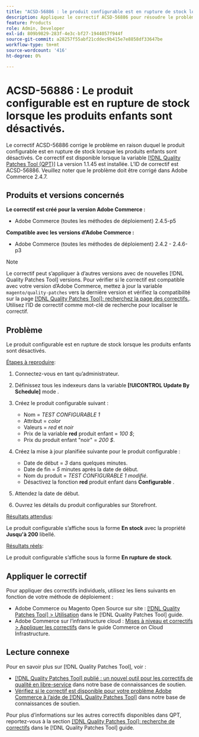 ```yaml
---
title: "ACSD-56886 : le produit configurable est en rupture de stock lorsque les produits enfants sont désactivés"
description: Appliquez le correctif ACSD-56886 pour résoudre le problème Adobe Commerce où le produit configurable devient en rupture de stock enfant lorsque les produits sont désactivés.
feature: Products
role: Admin, Developer
exl-id: 809b9829-283f-4e3c-bf27-1944057f944f
source-git-commit: a28257f55abf21cddec9b415e7e8858df33647be
workflow-type: tm+mt
source-wordcount: '416'
ht-degree: 0%

---
```


# ACSD-56886 : Le produit configurable est en rupture de stock lorsque les produits enfants sont désactivés.

Le correctif ACSD-56886 corrige le problème en raison duquel le produit configurable est en rupture de stock lorsque les produits enfants sont désactivés. Ce correctif est disponible lorsque la variable [[!DNL Quality Patches Tool (QPT)]](/help/announcements/adobe-commerce-announcements/magento-quality-patches-released-new-tool-to-self-serve-quality-patches.md) La version 1.1.45 est installée. L’ID de correctif est ACSD-56886. Veuillez noter que le problème doit être corrigé dans Adobe Commerce 2.4.7.

## Produits et versions concernés

**Le correctif est créé pour la version Adobe Commerce :**

* Adobe Commerce (toutes les méthodes de déploiement) 2.4.5-p5

**Compatible avec les versions d’Adobe Commerce :**

* Adobe Commerce (toutes les méthodes de déploiement) 2.4.2 - 2.4.6-p3

>[!NOTE]
>
>Le correctif peut s’appliquer à d’autres versions avec de nouvelles [!DNL Quality Patches Tool] versions. Pour vérifier si le correctif est compatible avec votre version d’Adobe Commerce, mettez à jour la variable `magento/quality-patches` vers la dernière version et vérifiez la compatibilité sur la page [[!DNL Quality Patches Tool]: recherchez la page des correctifs.](https://experienceleague.adobe.com/tools/commerce-quality-patches/index.html). Utilisez l’ID de correctif comme mot-clé de recherche pour localiser le correctif.

## Problème

Le produit configurable est en rupture de stock lorsque les produits enfants sont désactivés.

<u>Étapes à reproduire</u>:

1. Connectez-vous en tant qu’administrateur.
1. Définissez tous les indexeurs dans la variable **[!UICONTROL Update By Schedule]** mode .
1. Créez le produit configurable suivant :

   * Nom = *TEST CONFIGURABLE 1*
   * Attribut = *color*
   * Valeurs = *red* et *noir*
   * Prix de la variable **red**  produit enfant = *100 $*;
   * Prix du produit enfant &quot;noir&quot; = *200 $*.

1. Créez la mise à jour planifiée suivante pour le produit configurable :

   * Date de début = *3* dans quelques minutes.
   * Date de fin = *5* minutes après la date de début.
   * Nom du produit = *TEST CONFIGURABLE 1 modifié*.
   * Désactivez la fonction **red** produit enfant dans **Configurable** .

1. Attendez la date de début.
1. Ouvrez les détails du produit configurables sur Storefront.

<u>Résultats attendus</u>:

Le produit configurable s’affiche sous la forme **En stock** avec la propriété **Jusqu&#39;à 200** libellé.

<u>Résultats réels</u>:

Le produit configurable s’affiche sous la forme **En rupture de stock**.

## Appliquer le correctif

Pour appliquer des correctifs individuels, utilisez les liens suivants en fonction de votre méthode de déploiement :

* Adobe Commerce ou Magento Open Source sur site : [[!DNL Quality Patches Tool] > Utilisation](https://experienceleague.adobe.com/docs/commerce-operations/tools/quality-patches-tool/usage.html) dans le [!DNL Quality Patches Tool] guide.
* Adobe Commerce sur l’infrastructure cloud : [Mises à niveau et correctifs > Appliquer les correctifs](https://experienceleague.adobe.com/docs/commerce-cloud-service/user-guide/develop/upgrade/apply-patches.html) dans le guide Commerce on Cloud Infrastructure.

## Lecture connexe

Pour en savoir plus sur [!DNL Quality Patches Tool], voir :

* [[!DNL Quality Patches Tool] publié : un nouvel outil pour les correctifs de qualité en libre-service](/help/announcements/adobe-commerce-announcements/magento-quality-patches-released-new-tool-to-self-serve-quality-patches.md) dans notre base de connaissances de soutien.
* [Vérifiez si le correctif est disponible pour votre problème Adobe Commerce à l’aide de [!DNL Quality Patches Tool]](/help/support-tools/patches-available-in-qpt-tool/check-patch-for-magento-issue-with-magento-quality-patches.md) dans notre base de connaissances de soutien.

Pour plus d’informations sur les autres correctifs disponibles dans QPT, reportez-vous à la section [[!DNL Quality Patches Tool]: recherche de correctifs](https://experienceleague.adobe.com/tools/commerce-quality-patches/index.html) dans le [!DNL Quality Patches Tool] guide.

